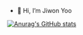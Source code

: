 - 👋 Hi, I’m Jiwon Yoo

[![Anurag's GitHub stats](https://github-readme-stats.vercel.app/api?username=jiweon21&&show_icons=true&hide=stars,contribs)](https://github.com/anuraghazra/github-readme-stats)

<!---
jiweon21/jiweon21 is a ✨ special ✨ repository because its `README.md` (this file) appears on your GitHub profile.
You can click the Preview link to take a look at your changes.
--->
